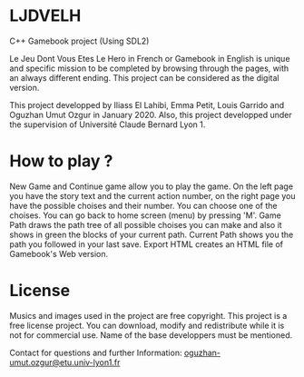 # LJDVELH
C++ Gamebook project (Using SDL2)

Le Jeu Dont Vous Etes Le Hero in French or Gamebook in English is unique and specific mission to be completed by browsing through the pages, with an always different ending. This project can be considered as the digital version. 

This project developped by Iliass El Lahibi, Emma Petit, Louis Garrido and Oguzhan Umut Ozgur in January 2020. Also, this project developped under the supervision of Université Claude Bernard Lyon 1.

# How to play ? 
New Game and Continue game allow you to play the game. On the left page you have the story text and the current action number, on the right page you have the possible choises and their number. You can choose one of the choises. You can go back to home screen (menu) by pressing 'M'. 
Game Path draws the path tree of all possible choises you can make and also it shows in green the blocks of your current path.
Current Path shows you the path you followed in your last save. 
Export HTML creates an HTML file of Gamebook's Web version. 

# License
Musics and images used in the project are free copyright.
This project is a free license project. You can download, modify and redistribute while it is not for commercial use. Name of the base developpers must be mentioned. 

Contact for questions and further Information: oguzhan-umut.ozgur@etu.univ-lyon1.fr
